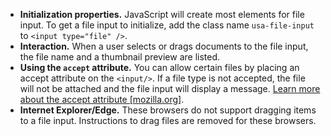 - **Initialization properties.**  JavaScript will create most elements for file input. To get a file input to initialize, add the class name `usa-file-input` to `<input type="file" />`.
- **Interaction.** When a user selects or drags documents to the file input, the file name and a thumbnail preview are listed.
- **Using the `accept` attribute.** You can allow certain files by placing an accept attribute on the `<input/>`. If a file type is not accepted, the file will not be attached and the file input will display a message. [Learn more about the accept attribute [mozilla.org]](https://developer.mozilla.org/en-US/docs/Web/HTML/Element/input/file#attr-accept).
- **Internet Explorer/Edge.** These browsers do not support dragging items to a file input. Instructions to drag files are removed for these browsers.
